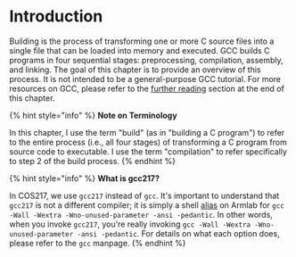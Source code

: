 # Introduction

Building is the process of transforming one or more C source files into a single file that can be loaded into memory and executed. GCC builds C programs in four sequential stages: preprocessing, compilation, assembly, and linking. The goal of this chapter is to provide an overview of this process. It is not intended to be a general-purpose GCC tutorial. For more resources on GCC, please refer to the [further reading](../copy-of-gnu-compiler-collection-gcc/further-reading.md) section at the end of this chapter.

{% hint style="info" %}
**Note on Terminology**

In this chapter, I use the term "build" (as in "building a C program") to refer to the entire process (i.e., all four stages) of transforming a C program from source code to executable. I use the term "compilation" to refer specifically to step 2 of the build process.
{% endhint %}

{% hint style="info" %}
**What is gcc217?**

In COS217, we use `gcc217` instead of `gcc`. It's important to understand that `gcc217` is not a different compiler; it is simply a shell [alias](../the-linux-command-line/useful-command-line-features.md#aliases) on Armlab for `gcc -Wall -Wextra -Wno-unused-parameter -ansi -pedantic`. In other words, when you invoke `gcc217`, you're really invoking `gcc -Wall -Wextra -Wno-unused-parameter -ansi -pedantic`. For details on what each option does, please refer to the `gcc` manpage.
{% endhint %}

